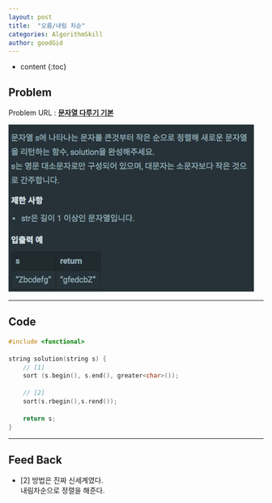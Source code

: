 ```yaml
---
layout: post
title:  "오름/내림 차순"
categories: AlgorithmSkill
author: goodGid
---
```

* content
{:toc}


## Problem

Problem URL : **[문자열 다루기 기본](https://programmers.co.kr/learn/courses/30/lessons/12917)**


![](/assets/img/algorithm/asc_desc_sort_1.png)



---

## Code
``` cpp
#include <functional>

string solution(string s) {
    // [1]
    sort (s.begin(), s.end(), greater<char>());

    // [2]
    sort(s.rbegin(),s.rend());

    return s;
}


```

---


## Feed Back 

* [2] 방법은 진짜 신세계였다. <br> 내림차순으로 정렬을 해준다.